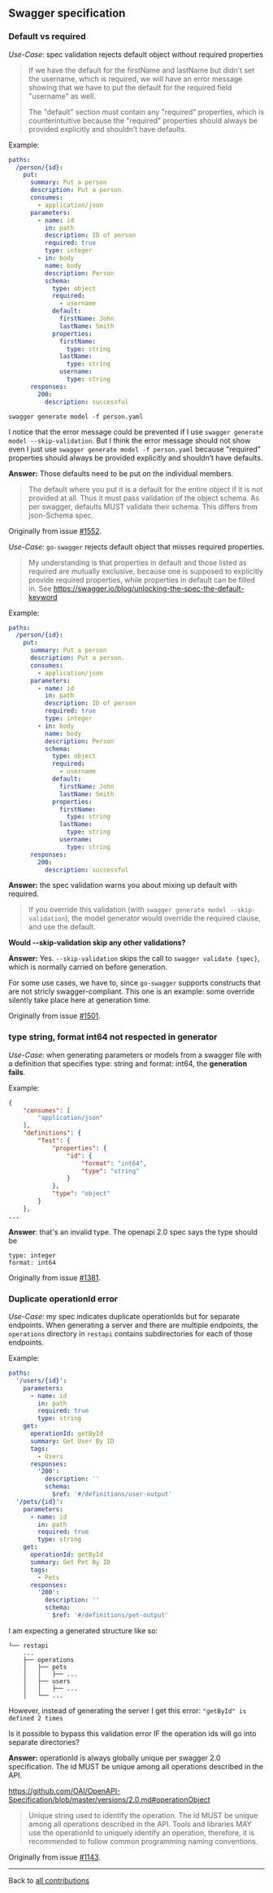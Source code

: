 <!-- Questions about swagger specs -->
## Swagger specification

### Default vs required
_Use-Case_:  spec validation rejects default object without required properties

> If we have the default for the firstName and lastName but didn't set the username, which is required,
> we will have an error message showing that we have to put the default for the required field "username" as well.
>
> The "default" section must contain any "required" properties, which is counterintuitive because the "required" properties
> should always be provided explicitly and shouldn’t have defaults.

Example:

```yaml
paths:
  /person/{id}:
    put:
      summary: Put a person
      description: Put a person.
      consumes:
        - application/json
      parameters:
        - name: id
          in: path
          description: ID of person
          required: true
          type: integer
        - in: body
          name: body
          description: Person
          schema:
            type: object
            required:
              - username
            default:
              firstName: John
              lastName: Smith
            properties:
              firstName:
                type: string
              lastName:
                type: string
              username:
                type: string
      responses:
        200:
          description: successful
```

`swagger generate model -f person.yaml`

I notice that the error message could be prevented if I use `swagger generate model --skip-validation`.
But I think the error message should not show even I just use `swagger generate model -f person.yaml` because
"required" properties should always be provided explicitly and shouldn’t have defaults.

**Answer:** Those defaults need to be put on the individual members.

> The default where you put it is a default for the entire object if it is not provided at all.
> Thus it must pass validation of the object schema.
> As per swagger, defaults MUST validate their schema. This differs from json-Schema spec.

Originally from issue [#1552](https://github.com/Djarvur/go-swagger/issues/1552).

_Use-Case_: `go-swagger` rejects default object that misses required properties.

> My understanding is that properties in default and those listed as required are mutually exclusive, because one is supposed
> to explicitly provide required properties, while properties in default can be filled in.
> See https://swagger.io/blog/unlocking-the-spec-the-default-keyword

Example:

```yaml
paths:
  /person/{id}:
    put:
      summary: Put a person
      description: Put a person.
      consumes:
        - application/json
      parameters:
        - name: id
          in: path
          description: ID of person
          required: true
          type: integer
        - in: body
          name: body
          description: Person
          schema:
            type: object
            required:
              - username
            default:
              firstName: John
              lastName: Smith
            properties:
              firstName:
                type: string
              lastName:
                type: string
              username:
                type: string
      responses:
        200:
          description: successful
```

**Answer:** the spec validation warns you about mixing up default with required.

> If you override this validation (with `swagger generate model --skip-validation`), the model generator would override the
> required clause, and use the default.

**Would --skip-validation skip any other validations?**

**Answer:** Yes. `--skip-validation` skips the call to `swagger validate {spec}`, which is normally carried on before generation.

For some use cases, we have to, since `go-swagger` supports constructs that are not stricly swagger-compliant.
This one is an example: some override silently take place here at generation time.

Originally from issue [#1501](https://github.com/Djarvur/go-swagger/issues/1501).

### type string, format int64 not respected in generator
_Use-Case_:  when generating parameters or models from a swagger file with a definition that specifies type: string and format: int64,
 the **generation fails**.

Example:

```json
{
    "consumes": [
        "application/json"
    ],
    "definitions": {
        "Test": {
            "properties": {
                "id": {
                    "format": "int64",
                    "type": "string"
                }
            },
            "type": "object"
        }
    },
...
```

**Answer**: that's an invalid type. The openapi 2.0 spec says the type should be
```
type: integer
format: int64
```


Originally from issue [#1381](https://github.com/Djarvur/go-swagger/issues/1381).

### Duplicate operationId error
_Use-Case_:  my spec indicates duplicate operationIds but for separate endpoints.
When generating a server and there are multiple endpoints, the `operations` directory in `restapi`
contains subdirectories for each of those endpoints.

Example:

```yaml
paths:
  '/users/{id}':
    parameters:
      - name: id
        in: path
        required: true
        type: string
    get:
      operationId: getById
      summary: Get User By ID
      tags:
        - Users
      responses:
        '200':
          description: ''
          schema:
            $ref: '#/definitions/user-output'
  '/pets/{id}':
    parameters:
      - name: id
        in: path
        required: true
        type: string
    get:
      operationId: getById
      summary: Get Pet By ID
      tags:
        - Pets
      responses:
        '200':
          description: ''
          schema:
            $ref: '#/definitions/pet-output'
```

I am expecting a generated structure like so:
```
└── restapi
    ...
    ├── operations
    │   ├── pets
    │   │   ├── ...
    │   ├── users
    │   │   ├── ...
    │   └── ...
```

However, instead of generating the server I get this error: `"getById" is defined 2 times`

Is it possible to bypass this validation error IF the operation ids will go into separate directories?

**Answer:** operationId is always globally unique per swagger 2.0 specification. The id MUST be unique among all operations described in the API.

https://github.com/OAI/OpenAPI-Specification/blob/master/versions/2.0.md#operationObject

> Unique string used to identify the operation. The id MUST be unique among all operations described in the API.
> Tools and libraries MAY use the operationId to uniquely identify an operation,
> therefore, it is recommended to follow common programming naming conventions.

Originally from issue [#1143](https://github.com/Djarvur/go-swagger/issues/1143).

-------------------

Back to [all contributions](README.md#all-contributed-questions)
